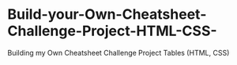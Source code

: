 # Build-your-Own-Cheatsheet-Challenge-Project-HTML-CSS-
Building my   Own Cheatsheet Challenge Project Tables (HTML, CSS)
